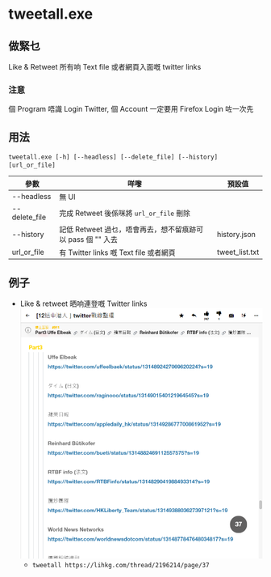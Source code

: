 # tweetall.exe

## 做緊乜
Like & Retweet 所有响 Text file 或者網頁入面嘅 twitter links

### 注意
個 Program 唔識 Login Twitter, 個 Account 一定要用 Firefox Login 咗一次先

## 用法
```
tweetall.exe [-h] [--headless] [--delete_file] [--history] [url_or_file]
```
| 參數        | 咩嚟                               | 預設值 |
|-------------|-----------------------------------|--------|
| --headless | 無 UI |     |
| --delete_file | 完成 Retweet 後係咪將 `url_or_file` 刪除 |     |
| --history | 記低 Retweet 過乜，唔會再去，想不留㾗跡可以 pass 個 "" 入去 | history.json |
| url_or_file | 有 Twitter links 嘅 Text file 或者網頁 | tweet_list.txt |

>

## 例子
* Like & retweet 晒响連登嘅 Twitter links ![](images/lihkg.png)
    * `tweetall https://lihkg.com/thread/2196214/page/37`
